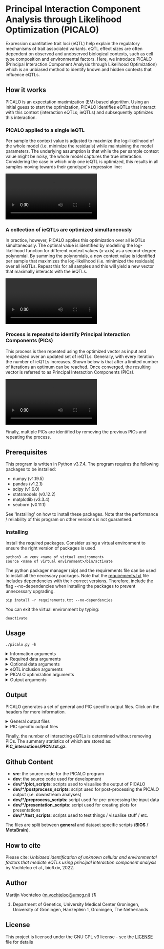 # Principal Interaction Component Analysis through Likelihood Optimization (PICALO)

Expression quantitative trait loci (eQTL) help explain the regulatory mechanisms of trait associated variants. eQTL effect sizes are often dependent on observed and unobserved biological contexts, such as cell type composition and environmental factors. Here, we introduce PICALO (Principal Interaction Component Analysis through Likelihood Optimization) which is an unbiased method to identify known and hidden contexts that influence eQTLs.

## How it works

PICALO is an expectation maximization (EM) based algorithm. Using an initial guess to start the optimization, PICALO identifies eQTLs that interact with this context (interaction eQTLs; ieQTLs) and subsequently optimizes this interaction. 

### PICALO applied to a single ieQTL
Per sample the context value is adjusted to maximize the log-likelihood of the whole model (i.e. minimize the residuals) while maintaining the model parameters. The underlying assumption is that while the per sample context value might be noisy, the whole model captures the true interaction. Considering the case in which only one ieQTL is optimized, this results in all samples moving towards their genotype's regression line:

![Single ieQTL optimization example](https://github.com/molgenis/PICALO/blob/main/dev/general/presentation_scripts/videos/GraphicalAbstractPart1.mp4)

### A collection of ieQTLs are optimized simultaneously
In practice, however, PICALO applies this optimization over all ieQTLs simultaneously. The optimal value is identified by modelling the log-likelihood function for different context values (x-axis) as a second-degree polynomial. By summing the polynomials, a new context value is identified per sample that maximizes the log-likelihood (i.e. minimized the residuals) over all ieQTLs. Repeat this for all samples and this will yield a new vector that maximally interacts with the ieQTLs. 

![Double ieQTL optimization example](https://github.com/molgenis/PICALO/blob/main/dev/general/presentation_scripts/videos/GraphicalAbstractPart2.mp4)

### Process is repeated to identify Principal Interaction Components (PICs)
This process is then repeated using the optimized vector as input and reoptimized over an updated set of ieQTLs. Generally, with every iteration the number of ieQTLs increases. Shown below is that after a limited number of iterations an optimum can be reached. Once converged, the resulting vector is referred to as Principal Interaction Components (PICs).

![EM looping example](https://github.com/molgenis/PICALO/blob/main/dev/general/presentation_scripts/videos/GraphicalAbstractPart3.mp4)

Finally, multiple PICs are identified by removing the previous PICs and repeating the process.

## Prerequisites  

This program is written in Python v3.7.4. The program requires the following packages to be installed:  

 * numpy (v1.19.5)
 * pandas (v1.2.1) 
 * scipy (v1.6.0)
 * statsmodels (v0.12.2)
 * matplotlib (v3.3.4)
 * seaborn (v0.11.1)

See 'Installing' on how to install these packages. Note that the performance / reliability of this program on other versions is not guaranteed.

### Installing  

Install the required packages. Consider using a virtual environment to ensure the right version of packages is used.
```  
python3 -m venv <name of virtual environment>
source <name of virtual environment>/bin/activate
```

The python packager manager (pip) and the requirements file can be used to install all the necessary packages. Note that the [requirements.txt](requirements.txt) file includes dependencies with their correct versions. Therefore, include the flag --no-dependencies when installing the packages to prevent unnecessary upgrading. 
```  
pip install -r requirements.txt --no-dependencies
```

You can exit the virtual environment by typing:
```  
deactivate
```

## Usage  

```  
./picalo.py -h
```  

<details>
  <summary>Information arguments</summary>

 * **-h**, **--help**: show this help message and exit
 * **-v**, **--version**: show program's version number and exit
</details>

<details>
  <summary>Required data arguments</summary>

 * **-eq**, **--eqtl**: The path to the eqtl matrix. Expects to contain the columns 'Pvalue' (eQTL p-value), 'SNPName' (the eQTL SNP), and 'ProbeName' (the eQTL gene).

 * **-ge**, **--genotype**: The path to the genotype matrix. Expects to contain genotype dosages (between 0 en 2). Missing genotypes are by default -1 (can be changed used **-na** / **--genotype_na**). The rows should contain the SNPs on the same order as the **-eq** / **--eqtl** files. The columns should contain the samples on the same order as the **-ex** / **--expression** and **-co** / **--covariate** files.

 * **-ex**, **--expression**: The path to the expression matrix. The rows should contain the gene expression on the same order as the **-eq** / **--eqtl** files. The columns should contain the samples on the same order as the **-ge** / **--genotype** and **-co** / **--covariate** files.

 * **-co**, **--covariate**: The path to the covariate matrix (i.e. the matrix used as initial guess for the optimization). The rows should contain the different covariates on the same order as the **-eq** / **--eqtl** files. The columns should contain the samples on the same order as the **-ge** / **--genotype** and **-ex** / **--expression** files.
</details>

<details>
  <summary>Optional data arguments</summary>

 * **-na**, **--genotype_na**: The genotype value that equals a missing value. Default: -1.

 * **-tc**, **--tech_covariate**: The path to the technical covariate matrix (excluding an interaction with genotype). Default: None. The rows should contain the technical covariates to correct for. The columns should contain the samples on the same order as the **-ge** / **--genotype**, **-ex** / **--expression** file, and **-co** / **--covariate** files.

 * **-tci**, **--tech_covariate_with_inter**: The path to the technical covariate matrix(including an interaction with genotype). Default: None. The rows should contain the technical covariates to correct for including an interaction term with genotype. The columns should contain the samples on the same order as the **-ge** / **--genotype**, **-ex** / **--expression** file, and **-co** / **--covariate** files.

 * **-std**, **--sample_to_dataset**: The path to the sample-dataset link matrix. Default: None. Note that his argument is required if the input data conists of multiple datasets. The rows should contain sample - dataset links on the same order as the **-ge** / **--genotype**, **-ex** / **--expression** file, and **-co** / **--covariate** files.
</details>

<details>
  <summary>eQTL inclusion arguments</summary>

 * **-mds**, **--min_dataset_size**: The minimal number of samples per dataset. Default: >=30.
 * **-ea**, **--eqtl_alpha**: The eQTL significance cut-off. Default: <=0.05.
 * **-cr**, **--call_rate**: The minimal call rate of a SNP (per dataset).Equals to (1 - missingness). Default: >= 0.95.
 * **-hw**, **--hardy_weinberg_pvalue**: The Hardy-Weinberg p-value threshold.Default: >= 1e-4.
 * **-maf**, **--minor_allele_frequency**: The MAF threshold. Default: >0.01.
 * **-mgs**, **--min_group_size**: The minimal number of samples per genotype group. Default: >= 2.
 * **-iea**, **--ieqtl_alpha**: The interaction eQTL significance cut-off. Default: <=0.05.
</details>

<details>
  <summary>PICALO optimization arguments</summary>

 * **-n_components**: The number of components to extract. Default: 10.
 * **-min_iter**: The minimum number of optimization iterations to perform per component. Default: 5.
 * **-max_iter**: The maximum number of optimization iterations to perform per component. Default: 100.
 * **-tol**: The convergence threshold. The optimization will stop when the 1 - Pearson correlation coefficient is below this threshold. Default: 1e-3.
 * **-force_continue**: Force to identify more components even if the previous one did not converge. Default: False.
</details>

<details>
  <summary>Output arguments</summary>

 * **-o**, **--outdir**: The name of the output folder.
 * **-verbose**: Enable verbose output. Default: False.
</details>

## Output

PICALO generates a set of general and PIC specific output files. Click on the headers for more information.

<details>
  <summary>General output files</summary>

 * **call_rate.txt.gz**: containing the per dataset SNP call rates.
 * **components.txt.gz**: containing the identified components (also including non-converged components in contrast to 'PICs.txt.gz').
 * **genotype_stats.txt.gz**: containing the genotype summary statistics like sample size, Hardy-Weinberg equilibrium p-value, minor allele frequency (MAF), etc.
 * **log.log**: log file containing all terminal output.
 * **PICs.txt.gz**: containing the identified PICs.
 * **SummaryStats.txt.gz**: containing the number of interacting eQTLs per PIC.
</details>

<details>
  <summary>PIC specific output files</summary>

 * **PICN/component.npy**: numpy binary file containing the converged PIC for easy loading in case of a restart.
 * **PICN/covariate_selection.txt.gz**: containing the number of interacting eQTLs per initial guess (referred to as covariate).
 * **PICN/info.txt.gz**: containing optimization statistics per iteration like the number of interacting eQTLs, the correlation with the previous iteration etc.
 * **PICN/iteration.txt.gz**: containing the component loadings per iteration.
 * **PICN/n_ieqtls_per_sample.txt.gz**: containing the number of eQTLs used for optimization per sample per iteration.
 * **PICN/results_iterationN.txt.gz**: containing the interaction eQTL summary statistics per iteration.
</details>

Finally, the number of interacting eQTLs is determined without removing PICs. The summary statistics of which are stored as: **PIC_interactions/PICN.txt.gz**.

## Github Content

 * **src**: the source code for the PICALO program
 * **dev**: the source code used for development
 * **dev/*/plot_scripts**: scripts used to visualise the output of PICALO
 * **dev/*/postprocess_scripts**: script used for post-processing the PICALO output (i.e. downstream analyses)
 * **dev/*/preprocess_scripts**: script used for pre-processing the input data
 * **dev/*/presentation_scripts**: script used for creating plots for presentations
 * **dev/*/test_scripts**: scripts used to test things / visualise stuff / etc.

The files are split between **general** and dataset specific scripts (**BIOS** / **MetaBrain**).

## How to cite

Please cite: *Unbiased identification of unknown cellular and environmental factors that mediate eQTLs using principal interaction component analysis* by Vochteloo et al., bioRxiv, 2022.

## Author  

Martijn Vochteloo (m.vochteloo@umcg.nl) *(1)*

1. Department of Genetics, University Medical Center Groningen, University of Groningen, Hanzeplein 1, Groningen, The Netherlands

## License  

This project is licensed under the GNU GPL v3 license - see the [LICENSE](LICENSE) file for details
